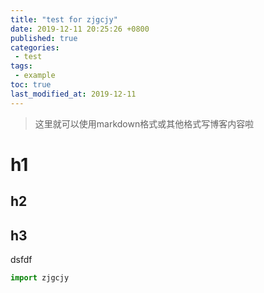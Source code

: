 ```yaml
---
title: "test for zjgcjy"
date: 2019-12-11 20:25:26 +0800
published: true
categories:
 - test
tags:
 - example
toc: true
last_modified_at: 2019-12-11
---
```




> 这里就可以使用markdown格式或其他格式写博客内容啦



# h1

## h2


## h3

dsfdf

```python
import zjgcjy

```